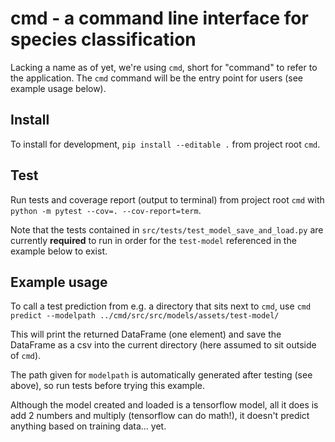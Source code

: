 # cmd - a command line interface for species classification

Lacking a name as of yet, we're using `cmd`, short for "command" to refer to 
the 
application. The `cmd` command will be the entry point for users (see 
example usage below).

## Install
To install for development, `pip install --editable .` from project root `cmd`.

## Test

Run tests and coverage report (output to terminal) from project root `cmd` 
with `python -m pytest --cov=. --cov-report=term`.

Note that the tests contained in `src/tests/test_model_save_and_load.py` are
 currently **required** to run in order for the `test-model` referenced in the 
 example below to exist.

## Example usage
To call a test prediction from e.g. a directory that sits next to `cmd`, use
`cmd predict --modelpath ../cmd/src/src/models/assets/test-model/`

This will print the returned DataFrame (one element) and save the DataFrame 
as a csv into the current directory (here assumed to sit outside of `cmd`). 

The path given for `modelpath` is automatically generated after testing (see
 above), so run tests before trying this example.
 
 Although the model created and loaded is a tensorflow model, all it does is
  add 2 numbers and multiply (tensorflow can do math!), it doesn't predict 
  anything based on training data... yet.
